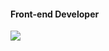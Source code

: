 #### Front-end Developer

<p>
<img src="https://img.shields.io/badge/React-61DAFB?style=flat-square&logo=React&logoColor=black">
</p>
